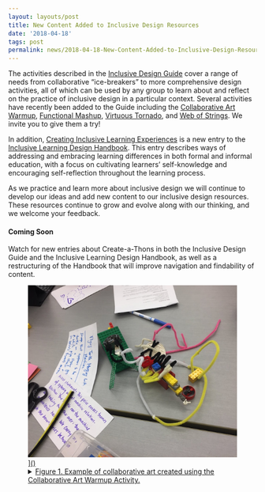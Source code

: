 ```yaml
---
layout: layouts/post
title: New Content Added to Inclusive Design Resources
date: '2018-04-18'
tags: post
permalink: news/2018-04-18-New-Content-Added-to-Inclusive-Design-Resources.html
---
```


The activities described in the
[Inclusive Design Guide](https://guide.inclusivedesign.ca/index.html) cover a range of needs from collaborative “ice-breakers” to more
comprehensive design activities, all of which can be used by any group to learn about and
reflect on the practice of inclusive design in a particular context. Several activities
have recently been added to the Guide including the [Collaborative Art Warmup](https://guide.inclusivedesign.ca/activities/CollaborativeArtWarmup.html),
[Functional Mashup](https://guide.inclusivedesign.ca/activities/FunctionalMashup.html),
[Virtuous Tornado](https://guide.inclusivedesign.ca/activities/VirtuousTornado.html), and
[Web of Strings](https://guide.inclusivedesign.ca/activities/WebOfStrings.html). We invite you to give them a try!

In addition, [Creating Inclusive Learning Experiences](https://handbook.floeproject.org/CreatingInclusiveLearningExperiences.html) is a new entry to the [Inclusive Learning Design Handbook](https://handbook.floeproject.org/index.html). This entry describes ways
of addressing and embracing learning differences in both formal and informal education, with
a focus on cultivating learners’ self-knowledge and encouraging self-reflection throughout
the learning process.

As we practice and learn more about inclusive design we will continue to develop our ideas and
add new content to our inclusive design resources. These resources continue to grow and evolve
along with our thinking, and we welcome your feedback.

#### Coming Soon

Watch for new entries about Create-a-Thons in both the Inclusive Design Guide and the Inclusive
Learning Design Handbook, as well as a restructuring of the Handbook that will improve navigation
and findability of content.

<figure>
<a href ="images/collaborative_art.png"><img src="images/collaborative_art_thumb.png"
alt="view larger version of this image" aria-details="det1">]()
<figcaption>
<details id="det1">
<summary>
Figure 1. Example of collaborative art created using the Collaborative Art Warmup Activity.
</summary>
An image showing a small sculpture made of lego and pipe cleaners on a table top, beside
which lie two hand-written notes, one of which includes a title and description, while the
other contains an artist statement.
</details>
</figcaption>
</figure>
